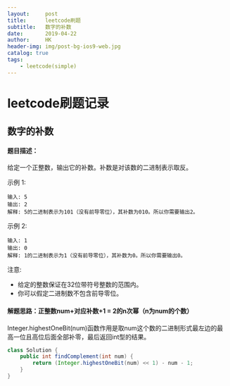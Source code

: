 ```yaml
---
layout:     post
title:      leetcode刷题
subtitle:   数字的补数
date:       2019-04-22
author:     HK
header-img: img/post-bg-ios9-web.jpg
catalog: true
tags:
    - leetcode(simple)
---
```

# leetcode刷题记录
## 数字的补数

#### 题目描述：
给定一个正整数，输出它的补数。补数是对该数的二进制表示取反。

示例 1:

    输入: 5
    输出: 2
    解释: 5的二进制表示为101（没有前导零位），其补数为010。所以你需要输出2。
示例 2:

    输入: 1
    输出: 0
    解释: 1的二进制表示为1（没有前导零位），其补数为0。所以你需要输出0。

注意:

* 给定的整数保证在32位带符号整数的范围内。
* 你可以假定二进制数不包含前导零位。

#### 解题思路：正整数num+对应补数+1 = 2的n次幂（n为num的个数）
Integer.highestOneBit(num)函数作用是取num这个数的二进制形式最左边的最高一位且高位后面全部补零，最后返回int型的结果。

```java
class Solution {
    public int findComplement(int num) {
        return (Integer.highestOneBit(num) << 1) - num - 1;
    }
}
```
